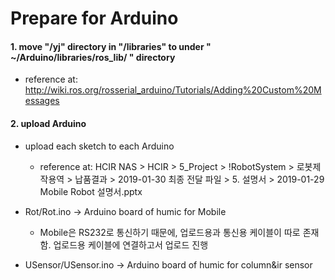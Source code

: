 # Prepare for Arduino

#### 1. move "/yj" directory in "/libraries" to under " ~/Arduino/libraries/ros_lib/ " directory
- reference at: http://wiki.ros.org/rosserial_arduino/Tutorials/Adding%20Custom%20Messages
  
#### 2. upload Arduino
- upload each sketch to each Arduino  
  - reference at: HCIR NAS > HCIR > 5_Project > !RobotSystem > 로봇제작용역 > 납품결과 > 2019-01-30 최종 전달 파일 > 5. 설명서 > 2019-01-29 Mobile Robot 설명서.pptx
- Rot/Rot.ino -> Arduino board of humic for Mobile  
  - Mobile은 RS232로 통신하기 때문에, 업로드용과 통신용 케이블이 따로 존재함. 업로드용 케이블에 연결하고서 업로드 진행  
  
- USensor/USensor.ino -> Arduino board of humic for column&ir sensor

